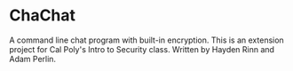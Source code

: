 # ChaChat
A command line chat program with built-in encryption. This is an extension project for Cal Poly's Intro to Security class. Written by Hayden Rinn and Adam Perlin.